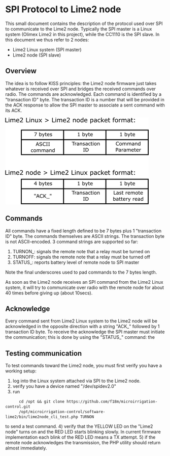 # SPI Protocol to Lime2 node #

This small document contains the description of the protocol used over SPI to
communicate to the Lime2 node.
Typically the SPI master is a Linux system (Olimex Lime2 in this project), while
the CC1110 is the SPI slave.
In this document we thus refer to 2 nodes:
 - Lime2 Linux system (SPI master)
 - Lime2 node (SPI slave)

## Overview ##

The idea is to follow KISS principles: the Lime2 node firmware just takes whatever
is received over SPI and bridges the received commands over radio.
The commands are acknowledged.
Each command is identified by a "transaction ID" byte.
The transaction ID is a number that will be provided in the ACK response to allow the 
SPI master to associate a sent command with its ACK.

<img src="packet_format.png" />

## Commands ##

All commands have a fixed length defined to be 7 bytes plus 1 "transaction ID" byte.
The commands themselves are ASCII strings. The transaction byte is not ASCII-encoded.
3 command strings are supported so far:
 1. TURNON_: signals the remote note that a relay must be turned on
 2. TURNOFF: signals the remote note that a relay must be turned off
 3. STATUS_: reports battery level of remote node to SPI master

Note the final underscores used to pad commands to the 7 bytes length.

As soon as the Lime2 node receives an SPI command from the Lime2 Linux system, 
it will try to communicate over radio with the remote node for about 40 times 
before giving up (about 10secs).

## Acknowledge ##

Every command sent from Lime2 Linux system to the Lime2 node will be acknowledged in the 
opposite direction with a string "ACK_" followed by 1 transaction ID byte.
To receive the acknowledge the SPI master must initiate the communication; this is done
by using the "STATUS_" command: the 

## Testing communication ##

To test commands toward the Lime2 node, you must first verify you have a working setup:
1) log into the Linux system attached via SPI to the Lime2 node.
2) verify you have a device named "/dev/spidev2.0"
3) run
```
      cd /opt && git clone https://github.com/f18m/microirrigation-control.git
      /opt/microirrigation-control/software-lime2/bin/lime2node_cli_test.php TURNON
```
   to send a test command.
4) verify that the YELLOW LED on the "Lime2 node" turns on and the RED LED starts blinking
   slowly. In current firmware implementation each blink of the RED LED means a TX attempt.
5) if the remote node acknowledges the transmission, the PHP utility should return almost immediately.

